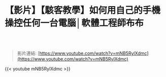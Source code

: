 # 【影片】【駭客教學】如何用自己的手機操控任何一台電腦│軟體工程師布布

<!--more-->
<!--277-->
<br><br/>

>影片連結: [https://www.youtube.com/watch?v=mNB5RylXdmc](https://www.youtube.com/watch?v=mNB5RylXdmc)

{{< youtube mNB5RylXdmc >}}
